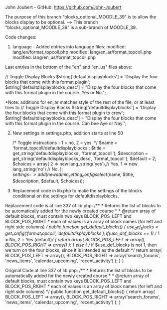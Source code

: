 John Joubert - 
GitHub: https://github.com/John-Joubert

The purpose of this branch "blocks_optional_MOODLE_39" is to allow the blocks display to be optional.
--> This branch "blocks_optional_MOODLE_39" is a sub-branch of MOODLE_39. 


Code changes:
1) language - Added entries into language files:
	modified:   lang/en/format_topcoll.php
	modified:   lang/en_ar/format_topcoll.php
	modified:   lang/en_us/format_topcoll.php

Last entries in the bottom of the "en" and "en_us" files above: 

// Toggle Display Blocks
    $string['defaultdisplayblocks'] = 'Display the four blocks that come with this format plugin';
    $string['defaultdisplayblocks_desc'] = "Display the four blocks that come with this format plugin in the course. Yes or No.";

*Note: additions for en_ar matches style of the rest of the file, or at least tries to
// Toggle Display Blocks
    $string['defaultdisplayblocks'] = 'Display the four blocks that come with this format plugin to crew';
    $string['defaultdisplayblocks_desc'] = "Display the four blocks that come with this format plugin in the course. Can bee Aye or Nay.";


2) New settings in settings.php, addition starts at line 50

    /* Toggle instructions - 1 = no, 2 = yes. */
    $name = 'format_topcoll/defaultdisplayblocks';
    $title = get_string('defaultdisplayblocks', 'format_topcoll');
    $description = get_string('defaultdisplayblocks_desc', 'format_topcoll');
    $default = 2;
    $choices = array(
        2 => new lang_string('yes'),// Yes.
        1 => new lang_string('no')  // No.
    );  
    $settings->add(new admin_setting_configselect($name, $title, $description, $default, $choices));

3) Replacement code in lib.php to make the settings of the blocks conditional on the settings for defaultdisplayblocks.

Replacement code is at line 337 of lib.php:
    /**
     * Returns the list of blocks to be automatically added for the newly created course
     *
     * @return array of default blocks, must contain two keys BLOCK_POS_LEFT and BLOCK_POS_RIGHT
     *     each of values is an array of block names (for left and right side columns)
     */
    public function get_default_blocks() {
        $use_def_blocks = get_config('format_topcoll', 'defaultdisplayblocks');
        if ($use_def_blocks == 1) /* 1 = No, 2 = Yes (default)*/ {
            return array(
                BLOCK_POS_LEFT => array(),
                BLOCK_POS_RIGHT => array()
            );
        }
        else { /* if $use_def_blocks is not 1, then we turn on the four blocks, since it is intended as the default */
            return array(
                BLOCK_POS_LEFT => array(),
                BLOCK_POS_RIGHT => array('search_forums', 'news_items', 'calendar_upcoming', 'recent_activity')
            );
        }
    }

Original Code at line 337 of lib.php:
    /**
     * Returns the list of blocks to be automatically added for the newly created course
     *
     * @return array of default blocks, must contain two keys BLOCK_POS_LEFT and BLOCK_POS_RIGHT
     *     each of values is an array of block names (for left and right side columns)
     */
    public function get_default_blocks() {
        return array(
            BLOCK_POS_LEFT => array(),
            BLOCK_POS_RIGHT => array('search_forums', 'news_items', 'calendar_upcoming', 'recent_activity')
        );
    }
